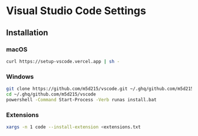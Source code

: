 # Visual Studio Code Settings

## Installation

### macOS

```sh
curl https://setup-vscode.vercel.app | sh -
```

### Windows

```sh
git clone https://github.com/m5d215/vscode.git ~/.ghq/github.com/m5d215/vscode
cd ~/.ghq/github.com/m5d215/vscode
powershell -Command Start-Process -Verb runas install.bat
```

### Extensions

```sh
xargs -n 1 code --install-extension <extensions.txt
```
